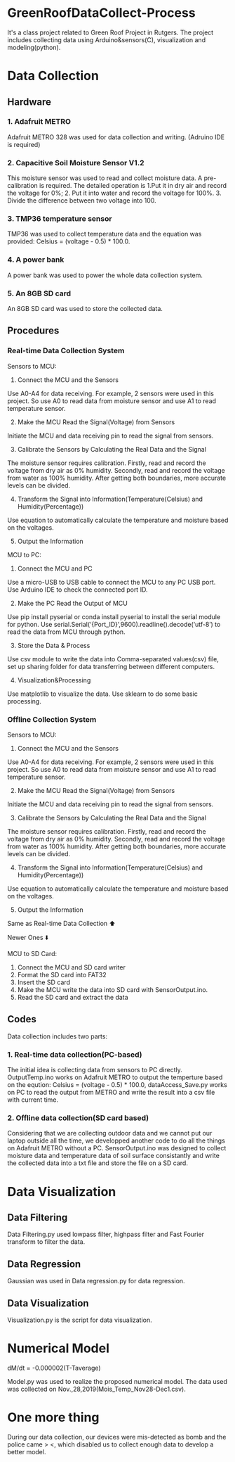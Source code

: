 # GreenRoofDataCollect-Process
It's a class project related to Green Roof Project in Rutgers. The project includes collecting data using Arduino&amp;sensors(C), visualization and modeling(python).
# Data Collection
## Hardware
### 1. Adafruit METRO
Adafruit METRO 328 was used for data collection and writing. (Adruino IDE is required)
### 2. Capacitive Soil Moisture Sensor V1.2 
This moisture sensor was used to read and collect moisture data. A pre-calibration is required. The detailed operation is 1.Put it in dry air and record the voltage for 0%; 2. Put it into water and record the voltage for 100%. 3. Divide the difference between two voltage into 100.
### 3. TMP36 temperature sensor
TMP36 was used to collect temperature data and the equation was provided: Celsius = (voltage - 0.5) * 100.0.
### 4. A power bank
A power bank was used to power the whole data collection system.
### 5. An 8GB SD card
An 8GB SD card was used to store the collected data.

## Procedures
### Real-time Data Collection System
Sensors to MCU:
1. Connect the MCU and the Sensors

Use A0-A4 for data receiving. For example, 2 sensors were used in this project. So use A0 to read data from moisture sensor and use A1 to read temperature sensor.

2. Make the MCU Read the Signal(Voltage) from Sensors

Initiate the MCU and data receiving pin to read the signal from sensors. 

3. Calibrate the Sensors by Calculating the Real Data and the Signal

The moisture sensor requires calibration. Firstly, read and record the voltage from dry air as 0% humidity. Secondly, read and record the voltage from water as 100% humidity. After getting both boundaries, more accurate levels can be divided.

4. Transform the Signal into Information(Temperature(Celsius) and Humidity(Percentage))

Use equation to automatically calculate the temperature and moisture based on the voltages.

5. Output the Information

MCU to PC:
1. Connect the MCU and PC

Use a micro-USB to USB cable to connect the MCU to any PC USB port. Use Arduino IDE to check the connected port ID.

2. Make the PC Read the Output of MCU

Use pip install pyserial or conda install pyserial to install the serial module for python. Use serial.Serial(‘{Port_ID}’,9600).readline().decode(‘utf-8’) to read the data from MCU through python.

3. Store the Data & Process

Use csv module to write the data into Comma-separated values(csv) file, set up sharing folder for data transferring between different computers.

4. Visualization&Processing

Use matplotlib to visualize the data. Use sklearn to do some basic processing.

### Offline Collection System
Sensors to MCU:
1. Connect the MCU and the Sensors

Use A0-A4 for data receiving. For example, 2 sensors were used in this project. So use A0 to read data from moisture sensor and use A1 to read temperature sensor.

2. Make the MCU Read the Signal(Voltage) from Sensors

Initiate the MCU and data receiving pin to read the signal from sensors. 

3. Calibrate the Sensors by Calculating the Real Data and the Signal

The moisture sensor requires calibration. Firstly, read and record the voltage from dry air as 0% humidity. Secondly, read and record the voltage from water as 100% humidity. After getting both boundaries, more accurate levels can be divided.

4. Transform the Signal into Information(Temperature(Celsius) and Humidity(Percentage))

Use equation to automatically calculate the temperature and moisture based on the voltages.

5. Output the Information

Same as Real-time Data Collection ⬆️

Newer Ones ⬇️

MCU to SD Card:
1. Connect the MCU and SD card writer
2. Format the SD card into FAT32
3. Insert the SD card
4. Make the MCU write the data into SD card with SensorOutput.ino.
5. Read the SD card and extract the data

## Codes
Data collection includes two parts: 
### 1. Real-time data collection(PC-based)
The initial idea is collecting data from sensors to PC directly. OutputTemp.ino works on Adafruit METRO to output the temperture based on the eqution: Celsius = (voltage - 0.5) * 100.0, dataAccess_Save.py works on PC to read the output from METRO and write the result into a csv file with current time.

### 2. Offline data collection(SD card based)
Considering that we are collecting outdoor data and we cannot put our laptop outside all the time, we developped another code to do all the things on Adafruit METRO without a PC. SensorOutput.ino was designed to collect moisture data and temperature data of soil surface consistantly and write the collected data into a txt file and store the file on a SD card.

# Data Visualization
## Data Filtering
Data Filtering.py used lowpass filter, highpass filter and Fast Fourier transform to filter the data.
## Data Regression
Gaussian was used in Data regression.py for data regression.
## Data Visualization
Visualization.py is the script for data visualization.

# Numerical Model
dM/dt = -0.000002(T-Taverage)

Model.py was used to realize the proposed numerical model. The data used was collected on Nov.,28,2019(Mois_Temp_Nov28-Dec1.csv).

# One more thing
During our data collection, our devices were mis-detected as bomb and the police came > <, which disabled us to collect enough data to develop a better model.
